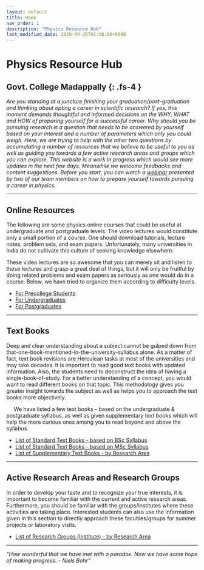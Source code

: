 ```yaml
---
layout: default
title: Home
nav_order: 1
description: "Physics Resource Hub"
last_modified_date: 2020-09-26T01:00:00+0000
---
```

# Physics Resource Hub
Govt. College Madappally
{: .fs-4 }
---

*Are you standing at a juncture finishing your graduation/post-graduation and thinking about opting a career in scientific research? If yes, this moment demands thoughtful and informed decisions on the WHY, WHAT and HOW of preparing yourself for a successful career. Why should you be pursuing research is a question that needs to be answered by yourself based on your interest and a number of parameters which only you could weigh. Here, we are trying to help with the other two questions by accumulating a number of resources that we believe to be useful to you as well as guiding you towards a few active research areas and groups which you can explore. This website is a work in progress which would see more updates in the next few days. Meanwhile we welcome feedbacks and content suggestions. Before you start, you can watch a [webinar](https://youtu.be/pu7VEfCm3m8) presented by two of our team members on how to prepare yourself towards pursuing a career in physics.*



---

## Online Resources

The following are some physics online courses that could be useful at undergraduate and postgraduate levels. The video lectures would constitute only a small portion of a course. One should download tutorials, lecture notes, problem sets, and exam papers. Unfortunately, many universities in India do not cultivate this culture of seeking knowledge elsewhere.

These video lectures are so awesome that you can merely sit and listen to these lectures and grasp a great deal of things, but it will only be fruitful by doing related problems and exam papers as seriously as one would do in a course. Below, we have tried to organize them according to difficulty levels.
- [For Precollege Students](https://gcmphysalum.github.io/posts/online-resources/pre-college.html)
- [For Undergraduates](https://gcmphysalum.github.io/posts/online-resources/undergraduate.html)
- [For Postgraduates](https://gcmphysalum.github.io/posts/online-resources/postgraduate.html)

---

## Text Books
Deep and clear understanding about a subject cannot be gulped down from that-one-book-mentioned-in-the-university-syllabus alone. As a matter of fact, text book revisions are Herculean tasks at most of the universities and may take decades. It is important to read good text books with updated information. Also, the students need to deconstruct the idea of having a single-book-of-study. For a better understanding of a concept, you would want to read different books on that topic. This methodology gives you greater insight towards the subject as well as helps you to approach the text books more objectively.

&nbsp;&nbsp;&nbsp;&nbsp;
We have listed a few text books - based on the undergraduate & postgraduate syllabus, as well as given supplementary text books which will help the more curious ones among you to read beyond and above the syllabus.

- [List of Standard Text Books - based on BSc Syllabus](https://gcmphysalum.github.io/posts/text-books/undergraduate.html)
- [List of Standard Text Books - based on MSc Syllabus](https://gcmphysalum.github.io/posts/text-books/postgraduate.html)
- [List of Supplementary Text Books - by Research Area](https://gcmphysalum.github.io/posts/text-books/pre-college.html)

---

## Active Research Areas and Research Groups
In order to develop your taste and to recognize your true interests, it is important to become familiar with the current and active research areas. Furthermore, you should be familiar with the groups/institutes where these activities are taking place. Interested students can also use the information given in this section to directly approach these faculties/groups for summer projects or laboratory visits.
- [List of Research Groups (Institute) - by Research Area](https://gcmphysalum.github.io/posts/research-groups)

---

*"How wonderful that we have met with a paradox. Now we have some hope of making progress. - Niels Bohr"*







